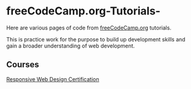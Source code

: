 # freeCodeCamp.org-Tutorials-

Here are various pages of code from [freeCodeCamp.org](http://www.freeCodeCamp.org) tutorials. 

This is practice work for the purpose to build up development skills and gain a broader understanding of web development.

## Courses

[Responsive Web Design Certification](https://www.freecodecamp.org/learn/2022/responsive-web-design/)


